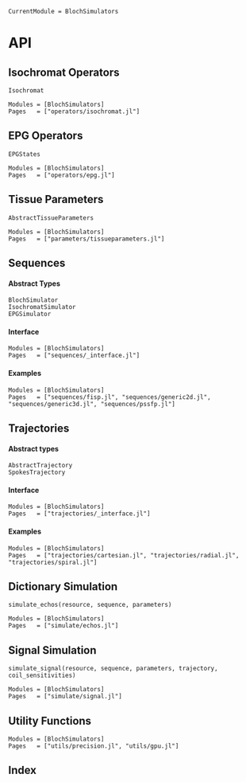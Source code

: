 ```@meta
CurrentModule = BlochSimulators
```

# API

## Isochromat Operators

```@docs
Isochromat
```

```@autodocs
Modules = [BlochSimulators]
Pages   = ["operators/isochromat.jl"]
```

## EPG Operators
```@docs
EPGStates
```

```@autodocs
Modules = [BlochSimulators]
Pages   = ["operators/epg.jl"]
```

## Tissue Parameters

```@docs
AbstractTissueParameters
```

```@autodocs
Modules = [BlochSimulators]
Pages   = ["parameters/tissueparameters.jl"]
```

## Sequences

#### Abstract Types
```@docs
BlochSimulator
IsochromatSimulator
EPGSimulator
```

#### Interface
```@autodocs
Modules = [BlochSimulators]
Pages   = ["sequences/_interface.jl"]
```

#### Examples

```@autodocs
Modules = [BlochSimulators]
Pages   = ["sequences/fisp.jl", "sequences/generic2d.jl", "sequences/generic3d.jl", "sequences/pssfp.jl"]
```

## Trajectories

#### Abstract types
```@docs
AbstractTrajectory
SpokesTrajectory
```

#### Interface
```@autodocs
Modules = [BlochSimulators]
Pages   = ["trajectories/_interface.jl"]
```

#### Examples
```@autodocs
Modules = [BlochSimulators]
Pages   = ["trajectories/cartesian.jl", "trajectories/radial.jl", "trajectories/spiral.jl"]
```

## Dictionary Simulation
```@docs
simulate_echos(resource, sequence, parameters)
```

```@autodocs
Modules = [BlochSimulators]
Pages   = ["simulate/echos.jl"]
```

## Signal Simulation
```@docs
simulate_signal(resource, sequence, parameters, trajectory, coil_sensitivities)
```

```@autodocs
Modules = [BlochSimulators]
Pages   = ["simulate/signal.jl"]
```

## Utility Functions
```@autodocs
Modules = [BlochSimulators]
Pages   = ["utils/precision.jl", "utils/gpu.jl"]
```

## Index
```@index
```
